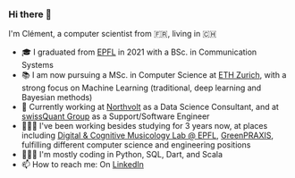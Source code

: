 ### Hi there 👋

I'm Clément, a computer scientist from 🇫🇷, living in 🇨🇭 

- 🎓 I graduated from [EPFL](https://epfl.ch) in 2021 with a BSc. in Communication Systems
- 📚 I am now pursuing a MSc. in Computer Science at [ETH Zurich](https://ethz.ch), with a strong focus on Machine Learning (traditional, deep learning and Bayesian methods)
- 🌱 Currently working at [Northvolt](https://northvolt.com) as a Data Science Consultant, and at [swissQuant Group](https://www.swissquant.com) as a Support/Software Engineer
- 👨🏻‍🔬 I've been working besides studying for 3 years now, at places including [Digital & Cognitive Musicology Lab @ EPFL](https://www.epfl.ch/labs/dcml/), [GreenPRAXIS](https://www.greenpraxis.com/en), fulfilling different computer science and engineering positions
- 👨🏻‍💻 I'm mostly coding in Python, SQL, Dart, and Scala
- 📫 How to reach me: On [LinkedIn](https://www.linkedin.com/in/clementsicard)
